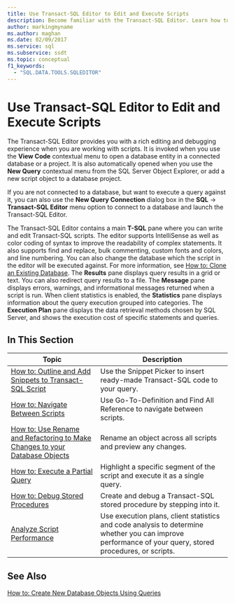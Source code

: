 ```yaml
---
title: Use Transact-SQL Editor to Edit and Execute Scripts
description: Become familiar with the Transact-SQL Editor. Learn how to open the editor, see what information its panes display, and view resources on its features.
author: markingmyname
ms.author: maghan
ms.date: 02/09/2017
ms.service: sql
ms.subservice: ssdt
ms.topic: conceptual
f1_keywords:
  - "SQL.DATA.TOOLS.SQLEDITOR"
---
```


# Use Transact-SQL Editor to Edit and Execute Scripts

The Transact\-SQL Editor provides you with a rich editing and debugging experience when you are working with scripts. It is invoked when you use the **View Code** contextual menu to open a database entity in a connected database or a project. It is also automatically opened when you use the **New Query** contextual menu from the SQL Server Object Explorer, or add a new script object to a database project.  
  
If you are not connected to a database, but want to execute a query against it, you can also use the **New Query Connection** dialog box in the **SQL** -> **Transact\-SQL Editor** menu option to connect to a database and launch the Transact\-SQL Editor.  
  
The Transact\-SQL Editor contains a main **T-SQL** pane where you can write and edit Transact\-SQL scripts. The editor supports IntelliSense as well as color coding of syntax to improve the readability of complex statements. It also supports find and replace, bulk commenting, custom fonts and colors, and line numbering. You can also change the database which the script in the editor will be executed against. For more information, see [How to: Clone an Existing Database](../ssdt/how-to-clone-an-existing-database.md). The **Results** pane displays query results in a grid or text. You can also redirect query results to a file. The **Message** pane displays errors, warnings, and informational messages returned when a script is run. When client statistics is enabled, the **Statistics** pane displays information about the query execution grouped into categories. The **Execution Plan** pane displays the data retrieval methods chosen by SQL Server, and shows the execution cost of specific statements and queries.  
  
## In This Section  
  
|Topic|Description|  
|---------|---------------|  
|[How to: Outline and Add Snippets to Transact-SQL Script](../ssdt/how-to-outline-and-add-snippets-to-transact-sql-script.md)|Use the Snippet Picker to insert ready-made Transact\-SQL code to your query.|  
|[How to: Navigate Between Scripts](../ssdt/how-to-navigate-between-scripts.md)|Use Go-To-Definition and Find All Reference to navigate between scripts.|  
|[How to: Use Rename and Refactoring to Make Changes to your Database Objects](../ssdt/how-to-use-rename-and-refactoring-to-make-changes-to-your-database-objects.md)|Rename an object across all scripts and preview any changes.|  
|[How to: Execute a Partial Query](../ssdt/how-to-execute-a-partial-query.md)|Highlight a specific segment of the script and execute it as a single query.|  
|[How to: Debug Stored Procedures](../ssdt/how-to-debug-stored-procedures.md)|Create and debug a Transact\-SQL stored procedure by stepping into it.|  
|[Analyze Script Performance](../ssdt/analyze-script-performance.md)|Use execution plans, client statistics and code analysis to determine whether you can improve performance of your query, stored procedures, or scripts.|  
  
## See Also

[How to: Create New Database Objects Using Queries](../ssdt/how-to-create-new-database-objects-using-queries.md)
